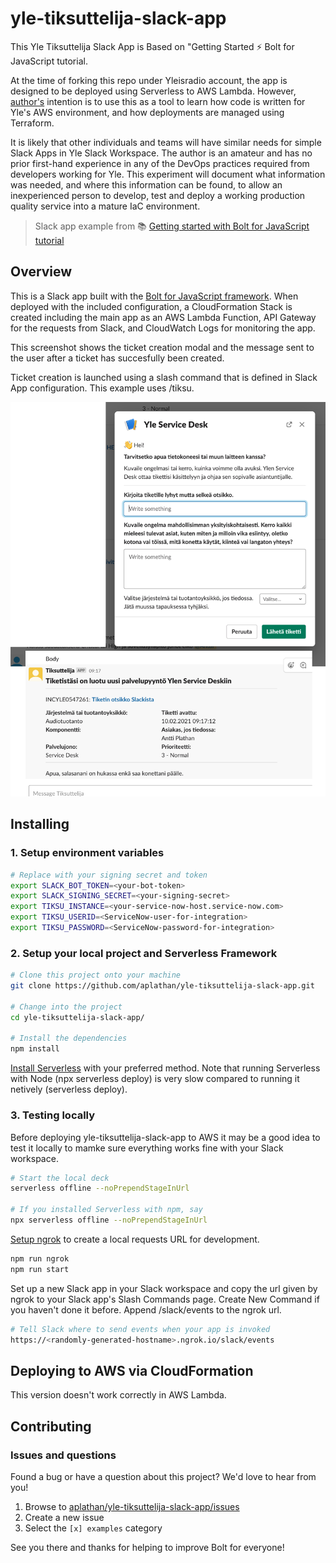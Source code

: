 # yle-tiksuttelija-slack-app

This Yle Tiksuttelija Slack App is Based on "Getting Started ⚡️ Bolt for JavaScript tutorial. 

At the time of forking this repo under Yleisradio account, the app is designed to be deployed using Serverless to AWS Lambda. However, [author's][6] intention is to use this as a tool to learn how code is written for Yle's AWS environment, and how deployments are managed using Terraform.

It is likely that other individuals and teams will have similar needs for simple Slack Apps in Yle Slack Workspace. The author is an amateur and has no prior first-hand experience in any of the DevOps practices required from developers working for Yle. This experiment will document what information was needed, and where this information can be found, to allow an inexperienced person to develop, test and deploy a working production quality service into a mature IaC environment.

> Slack app example from 📚 [Getting started with Bolt for JavaScript tutorial][1]

## Overview

This is a Slack app built with the [Bolt for JavaScript framework][2]. When deployed with the included configuration, a CloudFormation Stack is created including the main app as an AWS Lambda Function, API Gateway for the requests from Slack, and CloudWatch Logs for monitoring the app.

This screenshot shows the ticket creation modal and the message sent to the user after a ticket has succesfully been created.

Ticket creation is launched using a slash command that is defined in Slack App configuration. This example uses /tiksu.

![Screenshot of a ticket creation modal and the message shown after a ticke has succesfully been created.](https://github.com/aplathan/yle-tiksuttelija-slack-app/blob/main/images/tiksuttelija-screenshot.png)

## Installing

### 1. Setup environment variables

```zsh
# Replace with your signing secret and token
export SLACK_BOT_TOKEN=<your-bot-token>
export SLACK_SIGNING_SECRET=<your-signing-secret>
export TIKSU_INSTANCE=<your-service-now-host.service-now.com>
export TIKSU_USERID=<ServiceNow-user-for-integration>
export TIKSU_PASSWORD=<ServiceNow-password-for-integration>
```

### 2. Setup your local project and Serverless Framework

```zsh
# Clone this project onto your machine
git clone https://github.com/aplathan/yle-tiksuttelija-slack-app.git

# Change into the project
cd yle-tiksuttelija-slack-app/

# Install the dependencies
npm install
```

[Install Serverless][5] with your preferred method. Note that running Serverless with Node (npx serverless deploy) is very slow compared to running it netively (serverless deploy).

### 3. Testing locally

Before deploying yle-tiksuttelija-slack-app to AWS it may be a good idea to test it locally to mamke sure everything works fine with your Slack workspace.

```zsh
# Start the local deck
serverless offline --noPrependStageInUrl

# If you installed Serverless with npm, say
npx serverless offline --noPrependStageInUrl
```

[Setup ngrok][3] to create a local requests URL for development.

```zsh
npm run ngrok
npm run start
```

Set up a new Slack app in your Slack workspace and copy the url given by ngrok to your Slack app's Slash Commands page. Create New Command if you haven't done it before. Append /slack/events to the ngrok url.

```zsh
# Tell Slack where to send events when your app is invoked
https://<randomly-generated-hostname>.ngrok.io/slack/events
```

## Deploying to AWS via CloudFormation

This version doesn't work correctly in AWS Lambda.

## Contributing

### Issues and questions

Found a bug or have a question about this project? We'd love to hear from you!

1. Browse to [aplathan/yle-tiksuttelija-slack-app/issues][4]
1. Create a new issue
1. Select the `[x] examples` category

See you there and thanks for helping to improve Bolt for everyone!

[1]: https://slack.dev/bolt-js/tutorial/getting-started
[2]: https://slack.dev/bolt-js
[3]: https://slack.dev/bolt-js/tutorial/getting-started#setting-up-events
[4]: https://github.com/aplathan/yle-tiksuttelija-slack-app/issues/new
[5]: https://www.serverless.com/framework/docs/getting-started/
[6]: https://github.com/aplathan